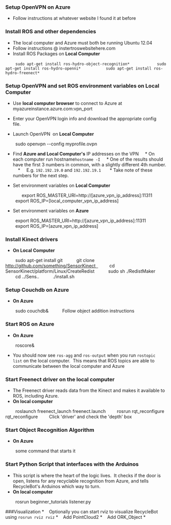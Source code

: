 ### Setup OpenVPN on Azure
* Follow instructions at whatever website I found it at before

### Install ROS and other dependencies
* The local computer and Azure must both be running Ubuntu 12.04
* Follow instructions @ instertroswebsitehere.com  
* Install ROS Packages on **Local Computer**

        ```sudo apt-get install ros-hydro-object-recognition*   
        sudo apt-get install ros-hydro-openni*  
        sudo apt-get install ros-hydro-freenect*```

### Setup OpenVPN and set ROS environment variables on Local Computer
* Use **local computer browser** to connect to Azure at myazureinstance.azure.com:vpn_port  
* Enter your OpenVPN login info and download the appropriate config file.  

* Launch OpenVPN  on **Local Computer**

        sudo openvpn --config myprofile.ovpn  

* Find **Azure and Local Computer's** IP addresses on the VPN
    * On each computer run hostname`hostname -I`
    * One of the results should have the first 3 numbers in common, with a slightly different 4th number.
    *     E.g. `192.192.19.0` and `192.192.19.1`  
    * Take note of these numbers for the next step.



* Set environment variables on **Local Computer**

    
        export ROS_MASTER_URI=http://[azure_vpn_ip_address]:11311  
        export ROS_IP=[local_computer_vpn_ip_address]
* Set environment variables on **Azure**

        export ROS_MASTER_URI=http://[azure_vpn_ip_address]:11311
        export ROS_IP=[azure_vpn_ip_address]

### Install Kinect drivers
* **On Local Computer**  

        sudo apt-get install git  
        git clone http://github.com/something/SensorKinect  
        cd SensorKinect/platform/Linux/CreateRedist  
        sudo sh ./RedistMaker  
        cd ../Sens..  
        ./install.sh


### Setup Couchdb on Azure
* **On Azure**  

        sudo couchdb&  
        Follow object addition instructions

### Start ROS on Azure
* **On Azure**

        roscore&

* You should now see `ros-agg` and `ros-output` when you run `rostopic list` on the local computer.  This means that ROS topics are able to communicate between the local computer and Azure
        
### Start Freenect driver on the local computer
* The Freenect driver reads data from the Kinect and makes it available to ROS, including Azure.
* **On local computer**

        roslaunch freenect_launch freenect.launch
        rosrun rqt_reconfigure rqt_reconfigure
        Click 'driver' and check the 'depth' box
        
### Start Object Recognition Algorithm
* **On Azure**

        some command that starts it

### Start Python Script that interfaces with the Arduinos
* This script is where the heart of the logic lives.  It checks if the door is open, listens for any recyclable recognition from Azure, and tells RecycleBot's Arduinos which way to turn. 
* **On local computer**  

        rosrun beginner_tutorials listener.py

###Visualization
*    Optionally you can start rviz to visualize RecycleBot using `rosrun rviz rviz`
*    Add PointCloud2
*    Add ORK_Object
*    